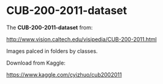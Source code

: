 # CUB-200-2011-dataset
The **CUB-200-2011-dataset** from:

http://www.vision.caltech.edu/visipedia/CUB-200-2011.html

Images palced in folders by classes.

Download from Kaggle:

https://www.kaggle.com/cyizhuo/cub2002011
